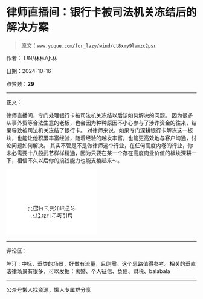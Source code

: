 # 律师直播间：银行卡被司法机关冻结后的解决方案

> 原文：[`www.yuque.com/for_lazy/wind/ct8xmy9lvmzc2psr`](https://www.yuque.com/for_lazy/wind/ct8xmy9lvmzc2psr)

作者： L!N/林林/小林

日期：2024-10-16

点赞数：**29**

* * *

正文：

律师直播间，专门处理银行卡被司法机关冻结以后该如何解决的问题。
因为很多从事外贸等合法生意的老板，也会因为种种原因不小心参与了涉诈资金的往来，结果导致被司法机关冻结了银行卡。
对律师来说，如果专门深耕银行卡解冻这一板块，也能让他积累丰富经验，随着经验的越发丰富，也能更高效地与客户沟通，讨论问题如何解决。
其实不管是不是做律师这个行业，在任何高度内卷的行业，你未必需要十八般武艺样样精通，因为只要在某一个存在高度商业价值的板块深耕一下，相信不久以后你的搞钱能力也能支棱起来～。

![](img/bfb6e1b1597a2361b950c35402e50325.png "None")

* * *

评论区：

坤汀 : 中标，垂类的场景，好做有流量，且刚需。这个思路值得参考。相关的垂直法律场景有很多，可以发掘：离婚、个人征信、负债、财税、balabala

* * *

公众号懒人找资源，懒人专属群分享